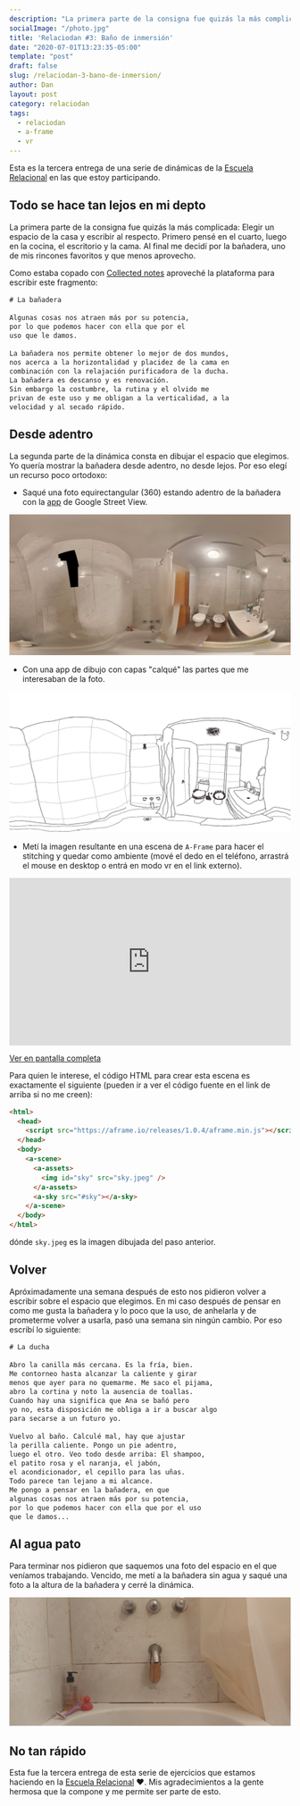 ```yaml
---
description: "La primera parte de la consigna fue quizás la más complicada: Elegir un espacio de la casa y escribir al respecto."
socialImage: "/photo.jpg"
title: 'Relaciodan #3: Baño de inmersión'
date: "2020-07-01T13:23:35-05:00"
template: "post"
draft: false
slug: /relaciodan-3-bano-de-inmersion/
author: Dan
layout: post
category: relaciodan
tags:
  - relaciodan
  - a-frame
  - vr
---
```


Esta es la tercera entrega de una serie de dinámicas de la [Escuela Relacional](https://instagram.com/escuela.relacional) en las que
estoy participando.

## Todo se hace tan lejos en mi depto

  La primera parte de la consigna fue quizás la más complicada: Elegir un espacio de la casa y escribir al respecto. Primero pensé en el cuarto, luego en la cocina, el escritorio y la cama. Al final me decidí por la bañadera, uno de mis rincones favoritos y que menos aprovecho.

  Como estaba copado con [Collected notes](https://collectednotes.com/impronunciable/la-banadera) aproveché la plataforma para escribir este fragmento:

  ```
  # La bañadera

  Algunas cosas nos atraen más por su potencia,
  por lo que podemos hacer con ella que por el
  uso que le damos.
  
  La bañadera nos permite obtener lo mejor de dos mundos,
  nos acerca a la horizontalidad y placidez de la cama en
  combinación con la relajación purificadora de la ducha.
  La bañadera es descanso y es renovación.
  Sin embargo la costumbre, la rutina y el olvido me
  privan de este uso y me obligan a la verticalidad, a la
  velocidad y al secado rápido.
```

## Desde adentro

La segunda parte de la dinámica consta en dibujar el espacio que elegimos.
Yo quería mostrar la bañadera desde adentro, no desde lejos. Por eso elegí un
recurso poco ortodoxo:

- Saqué una foto equirectangular (360) estando adentro de la bañadera con la
[app](https://play.google.com/store/apps/details?id=com.google.android.street) de Google Street View.

![Foto 360 de la bañadera](/banadera-equi.jpg)

- Con una app de dibujo con capas "calqué" las partes que me interesaban de la foto.

![La bañadera](/banadera-dibujo.jpeg)

- Metí la imagen resultante en una escena de `A-Frame` para hacer el stitching y quedar como ambiente (mové el dedo en el teléfono, arrastrá el mouse en desktop o entrá en modo vr en el link externo).

<iframe src="https://zajdband.com/🛀/" frameBorder="0" style="max-width: 40rem; margin: 0 auto; width: 100%; height: 300px; display: block;"></iframe>

[Ver en pantalla completa](https://zajdband.com/🛀/)

Para quien le interese, el código HTML para crear esta escena es exactamente el siguiente (pueden ir a ver el código fuente en el link de arriba si no me creen):

```html
<html>
  <head>
    <script src="https://aframe.io/releases/1.0.4/aframe.min.js"></script>
  </head>
  <body>
    <a-scene>
      <a-assets>
        <img id="sky" src="sky.jpeg" />
      </a-assets>
      <a-sky src="#sky"></a-sky>
    </a-scene>
  </body>
</html>
```

dónde `sky.jpeg` es la imagen dibujada del paso anterior.

## Volver

Apróximadamente una semana después de esto nos pidieron volver a escribir sobre el espacio que elegimos. En mi caso después de pensar en como me gusta la bañadera y lo poco que la uso,
de anhelarla y de prometerme volver a usarla, pasó una semana sin ningún cambio. Por eso escribí lo siguiente:

```
# La ducha

Abro la canilla más cercana. Es la fría, bien.
Me contorneo hasta alcanzar la caliente y girar
menos que ayer para no quemarme. Me saco el pijama,
abro la cortina y noto la ausencia de toallas.
Cuando hay una significa que Ana se bañó pero
yo no, esta disposición me obliga a ir a buscar algo
para secarse a un futuro yo.

Vuelvo al baño. Calculé mal, hay que ajustar
la perilla caliente. Pongo un pie adentro,
luego el otro. Veo todo desde arriba: El shampoo,
el patito rosa y el naranja, el jabón,
el acondicionador, el cepillo para las uñas.
Todo parece tan lejano a mi alcance.
Me pongo a pensar en la bañadera, en que
algunas cosas nos atraen más por su potencia,
por lo que podemos hacer con ella que por el uso
que le damos...
```

## Al agua pato

Para terminar nos pidieron que saquemos una foto del espacio en el que veníamos trabajando.
Vencido, me metí a la bañadera sin agua y saqué una foto a la altura de la bañadera y cerré
la dinámica.

![Desde la bañadera](/banadera-foto.jpg)

## No tan rápido

Esta fue la tercera entrega de esta serie de ejercicios que estamos haciendo en la
[Escuela Relacional](https://instagram.com/escuela.relacional) ❤️. Mis agradecimientos a
la gente hermosa que la compone y me permite ser parte de esto.
